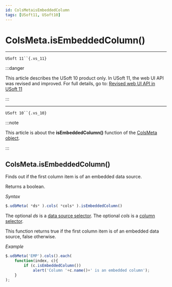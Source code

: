 ```yaml
---
id: ColsMetaisEmbeddedColumn
tags: [USoft11, USoft10]
---
```

# ColsMeta.isEmbeddedColumn()



----

`USoft 11``{.vs_11}`


:::danger

This article describes the USoft 10 product only.
In USoft 11, the web UI API was revised and improved. For full details, go to:
[Revised web UI API in USoft 11](/docs/Web_and_app_UIs/UDB_udb/Revised_web_UI_API_in_USoft_11.md)

:::

----

`USoft 10``{.vs_10}`


:::note

This article is about the **isEmbeddedColumn()** function of the [ColsMeta object](/docs/Web_and_app_UIs/UDB_ColsMeta).

:::

## **ColsMeta.isEmbeddedColumn()**

Finds out if the first column item is of an embedded data source.

Returns a boolean.

*Syntax*

```js
$.udbMeta( *ds* ).cols( *cols* ).isEmbeddedColumn()
```

The optional *ds* is a [data source selector](/docs/Web_and_app_UIs/UDB_DataSourceMetaContainer/UDB_DataSourceMetaContainer_object.md). The optional *cols* is a [column selector](/docs/Web_and_app_UIs/UDB_ColsMeta/UDB_ColsMeta_object.md).

This function returns true if the first column item is of an embedded data source, false otherwise.

*Example*

```js
$.udbMeta('EMP').cols().each(
    function(index, c){
        if (c.isEmbeddedColumn())
            alert('Column '+c.name()+' is an embedded column');
    }
);
```

 